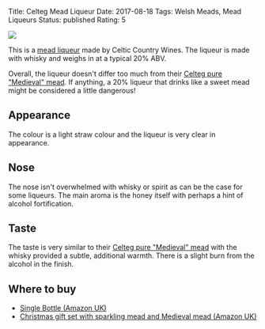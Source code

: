 Title: Celteg Mead Liqueur
Date: 2017-08-18
Tags: Welsh Meads, Mead Liqueurs
Status: published
Rating: 5

![](https://celticwines.co.uk/wp-content/uploads/2018/07/Liqueurs15.jpg)

This is a [mead liqueur](/mead-liqueurs/) made by
Celtic Country Wines. The liqueur is made with whisky and weighs in at a
typical 20% ABV.

<!-- PELICAN_END_SUMMARY -->

Overall, the liqueur doesn't differ too much from their
[Celteg pure "Medieval" mead](/celteg-medieval-mead/). If anything,
a 20% liqueur that drinks like a sweet mead might be considered a little
dangerous!

## Appearance

The colour is a light straw colour and the liqueur is very clear in appearance.

## Nose

The nose isn't overwhelmed with whisky or spirit as can be the case for some
liqueurs. The main aroma is the honey itself with perhaps a hint of
alcohol fortification.

## Taste

The taste is very similar to their
[Celteg pure "Medieval" mead](/celteg-medieval-mead/) with the whisky
provided a subtle, additional warmth. There is a slight burn from the
alcohol in the finish.

## Where to buy

* [Single Bottle (Amazon UK)](https://www.amazon.co.uk/Traditional-Mead-Liqueur-hand-Wales/dp/B07H4R3MK1/ref=as_li_ss_tl?ie=UTF8&qid=1545516972&sr=8-7&keywords=mead+liqueur&th=1&linkCode=ll1&tag=traditionalmead-21&linkId=b00f90e403a26e675c8923f8ae8f7034&language=en_GB)
* [Christmas gift set with sparkling mead and Medieval mead (Amazon UK)](https://www.amazon.co.uk/Mead-Christmas-Gift-Set-Made/dp/B07H36J7V8/ref=as_li_ss_tl?s=grocery&ie=UTF8&qid=1542751372&sr=1-1&keywords=Celteg&linkCode=ll1&tag=traditionalmead-21&linkId=73506c9d169ca147cdca4b3355d221a2&language=en_GB)
